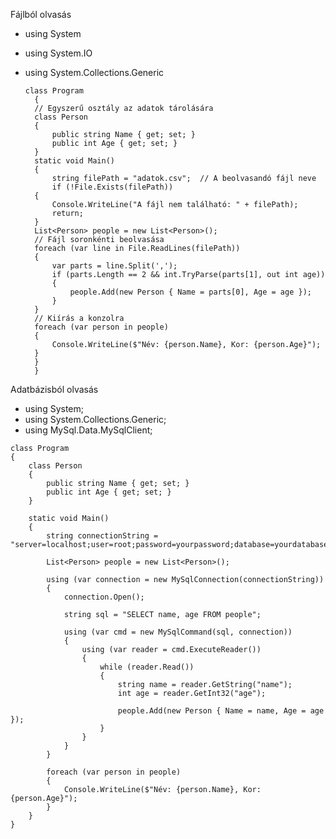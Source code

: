Fájlból olvasás

- using System
  
- using System.IO

- using System.Collections.Generic

      class Program
        {
        // Egyszerű osztály az adatok tárolására
        class Person
        {
            public string Name { get; set; }
            public int Age { get; set; }
        }
        static void Main()
        {
            string filePath = "adatok.csv";  // A beolvasandó fájl neve
            if (!File.Exists(filePath))
        {
            Console.WriteLine("A fájl nem található: " + filePath);
            return;
        }
        List<Person> people = new List<Person>();
        // Fájl soronkénti beolvasása
        foreach (var line in File.ReadLines(filePath))
        {
            var parts = line.Split(',');
            if (parts.Length == 2 && int.TryParse(parts[1], out int age))
            {
                people.Add(new Person { Name = parts[0], Age = age });
            }
        }
        // Kiírás a konzolra
        foreach (var person in people)
        {
            Console.WriteLine($"Név: {person.Name}, Kor: {person.Age}");
        }
        }
        }
Adatbázisból olvasás
-    using System;
-    using System.Collections.Generic;
-    using MySql.Data.MySqlClient;

    class Program
    {
        class Person
        {
            public string Name { get; set; }
            public int Age { get; set; }
        }
    
        static void Main()
        {
            string connectionString = "server=localhost;user=root;password=yourpassword;database=yourdatabase";
    
            List<Person> people = new List<Person>();
    
            using (var connection = new MySqlConnection(connectionString))
            {
                connection.Open();
    
                string sql = "SELECT name, age FROM people";
    
                using (var cmd = new MySqlCommand(sql, connection))
                {
                    using (var reader = cmd.ExecuteReader())
                    {
                        while (reader.Read())
                        {
                            string name = reader.GetString("name");
                            int age = reader.GetInt32("age");
    
                            people.Add(new Person { Name = name, Age = age });
                        }
                    }
                }
            }
    
            foreach (var person in people)
            {
                Console.WriteLine($"Név: {person.Name}, Kor: {person.Age}");
            }
        }
    }
